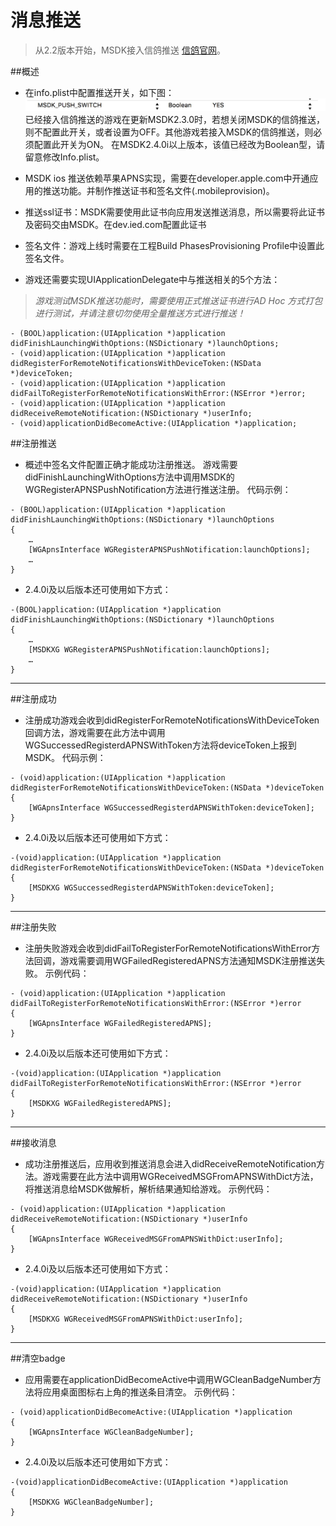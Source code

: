 消息推送
===

 > 从2.2版本开始，MSDK接入信鸽推送   [信鸽官网](http://xg.qq.com/)。

##概述

 - 在info.plist中配置推送开关，如下图：
![Alt text](./Push1.png)
已经接入信鸽推送的游戏在更新MSDK2.3.0时，若想关闭MSDK的信鸽推送，则不配置此开关，或者设置为OFF。其他游戏若接入MSDK的信鸽推送，则必须配置此开关为ON。
在MSDK2.4.0i以上版本，该值已经改为Boolean型，请留意修改Info.plist。

 - MSDK ios 推送依赖苹果APNS实现，需要在developer.apple.com中开通应用的推送功能。并制作推送证书和签名文件(.mobileprovision)。
 - 推送ssl证书：MSDK需要使用此证书向应用发送推送消息，所以需要将此证书及密码交由MSDK。在dev.ied.com配置此证书
 - 签名文件：游戏上线时需要在工程Build PhasesProvisioning Profile中设置此签名文件。
 - 游戏还需要实现UIApplicationDelegate中与推送相关的5个方法：
>*游戏测试MSDK推送功能时，需要使用正式推送证书进行AD Hoc 方式打包进行测试，并请注意切勿使用全量推送方式进行推送！*

```
- (BOOL)application:(UIApplication *)application didFinishLaunchingWithOptions:(NSDictionary *)launchOptions;
- (void)application:(UIApplication *)application didRegisterForRemoteNotificationsWithDeviceToken:(NSData *)deviceToken;
- (void)application:(UIApplication *)application didFailToRegisterForRemoteNotificationsWithError:(NSError *)error;
- (void)application:(UIApplication *)application didReceiveRemoteNotification:(NSDictionary *)userInfo;
- (void)applicationDidBecomeActive:(UIApplication *)application;
```

##注册推送
 - 概述中签名文件配置正确才能成功注册推送。
游戏需要didFinishLaunchingWithOptions方法中调用MSDK的WGRegisterAPNSPushNotification方法进行推送注册。
代码示例：
```
- (BOOL)application:(UIApplication *)application didFinishLaunchingWithOptions:(NSDictionary *)launchOptions
{
    …
    [WGApnsInterface WGRegisterAPNSPushNotification:launchOptions];
    …
} 
```

- 2.4.0i及以后版本还可使用如下方式：
```
-(BOOL)application:(UIApplication *)application didFinishLaunchingWithOptions:(NSDictionary *)launchOptions
{
	…
	[MSDKXG WGRegisterAPNSPushNotification:launchOptions];
	…
}
```

---

##注册成功
 - 注册成功游戏会收到didRegisterForRemoteNotificationsWithDeviceToken回调方法，游戏需要在此方法中调用WGSuccessedRegisterdAPNSWithToken方法将deviceToken上报到MSDK。
代码示例：
```
- (void)application:(UIApplication *)application didRegisterForRemoteNotificationsWithDeviceToken:(NSData *)deviceToken
{
    [WGApnsInterface WGSuccessedRegisterdAPNSWithToken:deviceToken];
} 
```

- 2.4.0i及以后版本还可使用如下方式：
```
-(void)application:(UIApplication *)application didRegisterForRemoteNotificationsWithDeviceToken:(NSData *)deviceToken
{
	[MSDKXG WGSuccessedRegisterdAPNSWithToken:deviceToken];
}
```

---

##注册失败
 - 注册失败游戏会收到didFailToRegisterForRemoteNotificationsWithError方法回调，游戏需要调用WGFailedRegisteredAPNS方法通知MSDK注册推送失败。
示例代码：
```
- (void)application:(UIApplication *)application didFailToRegisterForRemoteNotificationsWithError:(NSError *)error
{
    [WGApnsInterface WGFailedRegisteredAPNS];
} 
```

- 2.4.0i及以后版本还可使用如下方式：
```
-(void)application:(UIApplication *)application didFailToRegisterForRemoteNotificationsWithError:(NSError *)error
{
	[MSDKXG WGFailedRegisteredAPNS];
}
```

---


##接收消息
 - 成功注册推送后，应用收到推送消息会进入didReceiveRemoteNotification方法。游戏需要在此方法中调用WGReceivedMSGFromAPNSWithDict方法，将推送消息给MSDK做解析，解析结果通知给游戏。
示例代码：
```
- (void)application:(UIApplication *)application didReceiveRemoteNotification:(NSDictionary *)userInfo
{
    [WGApnsInterface WGReceivedMSGFromAPNSWithDict:userInfo];
} 
```

- 2.4.0i及以后版本还可使用如下方式：
```
-(void)application:(UIApplication *)application didReceiveRemoteNotification:(NSDictionary *)userInfo
{
	[MSDKXG WGReceivedMSGFromAPNSWithDict:userInfo];
}
```

---

##清空badge

 - 应用需要在applicationDidBecomeActive中调用WGCleanBadgeNumber方法将应用桌面图标右上角的推送条目清空。
示例代码：
```
- (void)applicationDidBecomeActive:(UIApplication *)application
{
    [WGApnsInterface WGCleanBadgeNumber];
} 
```

- 2.4.0i及以后版本还可使用如下方式：
```
-(void)applicationDidBecomeActive:(UIApplication *)application
{
	[MSDKXG WGCleanBadgeNumber];
}
```